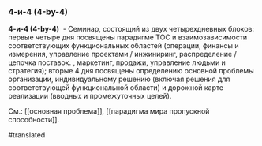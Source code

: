 ### 4-и-4 (4-by-4)

**4-и-4 (4-by-4)**  - Семинар, состоящий из двух четырехдневных блоков: первые четыре дня посвящены парадигме ТОС и взаимозависимости соответствующих функциональных областей (операции, финансы и измерения, управление проектами / инжиниринг, распределение / цепочка поставок. , маркетинг, продажи, управление людьми и стратегия); вторые 4 дня посвящены определению основной проблемы организации, индивидуальному решению (включая решения для соответствующей функциональной области) и дорожной карте реализации (вводных и промежуточных целей).

См.: [[основная проблема]], [[парадигма мира пропускной способности]].

#translated
